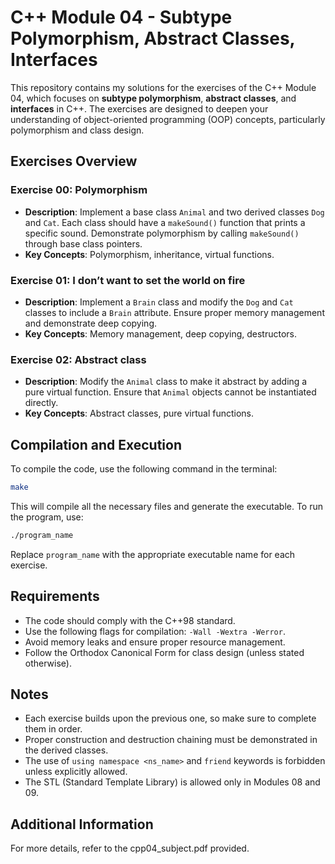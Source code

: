 
# C++ Module 04 - Subtype Polymorphism, Abstract Classes, Interfaces

This repository contains my solutions for the exercises of the C++ Module 04, which focuses on **subtype polymorphism**, **abstract classes**, and **interfaces** in C++. The exercises are designed to deepen your understanding of object-oriented programming (OOP) concepts, particularly polymorphism and class design.

## Exercises Overview

### Exercise 00: Polymorphism
- **Description**: Implement a base class `Animal` and two derived classes `Dog` and `Cat`. Each class should have a `makeSound()` function that prints a specific sound. Demonstrate polymorphism by calling `makeSound()` through base class pointers.
- **Key Concepts**: Polymorphism, inheritance, virtual functions.

### Exercise 01: I don’t want to set the world on fire
- **Description**: Implement a `Brain` class and modify the `Dog` and `Cat` classes to include a `Brain` attribute. Ensure proper memory management and demonstrate deep copying.
- **Key Concepts**: Memory management, deep copying, destructors.

### Exercise 02: Abstract class
- **Description**: Modify the `Animal` class to make it abstract by adding a pure virtual function. Ensure that `Animal` objects cannot be instantiated directly.
- **Key Concepts**: Abstract classes, pure virtual functions.


## Compilation and Execution

To compile the code, use the following command in the terminal:

```bash
make
```

This will compile all the necessary files and generate the executable. To run the program, use:

```bash
./program_name
```

Replace `program_name` with the appropriate executable name for each exercise.

## Requirements

- The code should comply with the C++98 standard.
- Use the following flags for compilation: `-Wall -Wextra -Werror`.
- Avoid memory leaks and ensure proper resource management.
- Follow the Orthodox Canonical Form for class design (unless stated otherwise).

## Notes

- Each exercise builds upon the previous one, so make sure to complete them in order.
- Proper construction and destruction chaining must be demonstrated in the derived classes.
- The use of `using namespace <ns_name>` and `friend` keywords is forbidden unless explicitly allowed.
- The STL (Standard Template Library) is allowed only in Modules 08 and 09.

## Additional Information

For more details, refer to the cpp04_subject.pdf provided.
